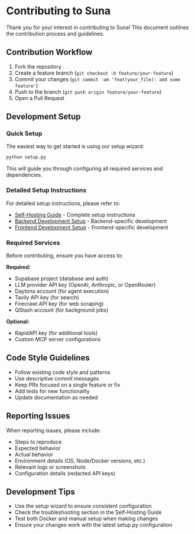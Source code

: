 # Contributing to Suna

Thank you for your interest in contributing to Suna! This document outlines the contribution process and guidelines.

## Contribution Workflow

1. Fork the repository
2. Create a feature branch (`git checkout -b feature/your-feature`)
3. Commit your changes (`git commit -am 'feat(your_file): add some feature'`)
4. Push to the branch (`git push origin feature/your-feature`)
5. Open a Pull Request

## Development Setup

### Quick Setup

The easiest way to get started is using our setup wizard:

```bash
python setup.py
```

This will guide you through configuring all required services and dependencies.

### Detailed Setup Instructions

For detailed setup instructions, please refer to:

- [Self-Hosting Guide](docs/SELF-HOSTING.md) - Complete setup instructions
- [Backend Development Setup](backend/README.md) - Backend-specific development
- [Frontend Development Setup](frontend/README.md) - Frontend-specific development

### Required Services

Before contributing, ensure you have access to:

**Required:**

- Supabase project (database and auth)
- LLM provider API key (OpenAI, Anthropic, or OpenRouter)
- Daytona account (for agent execution)
- Tavily API key (for search)
- Firecrawl API key (for web scraping)
- QStash account (for background jobs)

**Optional:**

- RapidAPI key (for additional tools)
- Custom MCP server configurations

## Code Style Guidelines

- Follow existing code style and patterns
- Use descriptive commit messages
- Keep PRs focused on a single feature or fix
- Add tests for new functionality
- Update documentation as needed

## Reporting Issues

When reporting issues, please include:

- Steps to reproduce
- Expected behavior
- Actual behavior
- Environment details (OS, Node/Docker versions, etc.)
- Relevant logs or screenshots
- Configuration details (redacted API keys)

## Development Tips

- Use the setup wizard to ensure consistent configuration
- Check the troubleshooting section in the Self-Hosting Guide
- Test both Docker and manual setup when making changes
- Ensure your changes work with the latest setup.py configuration
